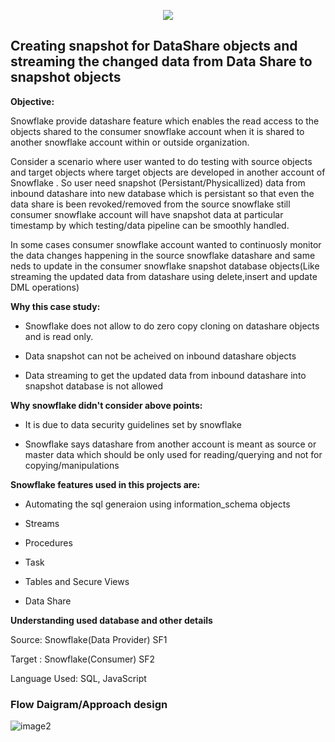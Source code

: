 <p align="center">
<img src=https://github.com/Interioamar/Snowflake_DataShare_Snapshot/assets/107593984/6e3914b3-c97f-4b2b-9048-6f3814615228/>
</p>

## **Creating snapshot for DataShare objects and streaming the changed data from Data Share to snapshot objects**

**Objective:**

Snowflake provide datashare feature which enables the read  access to the objects shared to the consumer 
snowflake account when it is shared to another snowflake
account within or outside organization.

Consider a scenario where user wanted to do testing with source objects
and target objects where target objects are developed in another account
of Snowflake . So user need snapshot (Persistant/Physicallized) data
from inbound datashare into new database which is persistant so that
even the data share is been revoked/removed from the source snowflake
still consumer snowflake account will have snapshot data at particular
timestamp by which testing/data pipeline can be smoothly handled.

In some cases consumer snowflake account wanted to continuosly monitor
the data changes happening in the source snowflake datashare and same
neds to update in the consumer snowflake snapshot database objects(Like
streaming the updated data from datashare using delete,insert and update
DML operations)

**Why this case study:**

-   Snowflake does not allow to do zero copy cloning on datashare
    objects and is read only.

-   Data snapshot can not be acheived on inbound datashare objects

-   Data streaming to get the updated data from inbound datashare into
    snapshot database is not allowed

**Why snowflake didn't consider above points:**

-   It is due to data security guidelines set by snowflake

-   Snowflake says datashare from another account is meant as source or
    master data which should be only used for reading/querying and not
    for copying/manipulations

**Snowflake features used in this projects are:**

-   Automating the sql generaion using information_schema objects

-   Streams

-   Procedures

-   Task

-   Tables and Secure Views

-   Data Share

**Understanding used database and other details**

Source: Snowflake(Data Provider) SF1

Target : Snowflake(Consumer) SF2

Language Used: SQL, JavaScript

### **Flow Daigram/Approach design**
![image2](https://github.com/Interioamar/Snowflake_DataShare_Snapshot/assets/107593984/33480fb2-f19b-4fe3-a171-b8c899046b7e)



